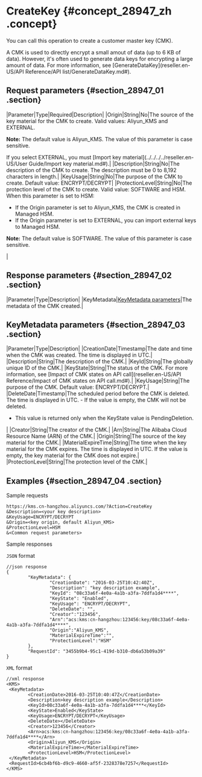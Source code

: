 # CreateKey {#concept_28947_zh .concept}

You can call this operation to create a customer master key \(CMK\).

A CMK is used to directly encrypt a small amout of data \(up to 6 KB of data\). However, it's often used to generate data keys for encrypting a large amount of data. For more information, see [GenerateDataKey](reseller.en-US/API Reference/API list/GenerateDataKey.md#).

## Request parameters {#section_28947_01 .section}

|Parameter|Type|Required|Description|
|Origin|String|No|The source of the key material for the CMK to create. Valid values: Aliyun\_KMS and EXTERNAL.

 **Note:** The default value is Aliyun\_KMS. The value of this parameter is case sensitive.

 If you select EXTERNAL, you must [Import key material](../../../../reseller.en-US/User Guide/Import key material.md#).|
|Description|String|No|The description of the CMK to create. The description must be 0 to 8,192 characters in length.|
|KeyUsage|String|No|The purpose of the CMK to create. Default value: ENCRYPT/DECRYPT|
|ProtectionLevel|String|No|The protection level of the CMK to create. Valid value: SOFTWARE and HSM. When this parameter is set to HSM:

-   If the Origin parameter is set to Aliyun\_KMS, the CMK is created in Managed HSM.
-   If the Origin parameter is set to EXTERNAL, you can import external keys to Managed HSM.

 **Note:** The default value is SOFTWARE. The value of this parameter is case sensitive.

 |

## Response parameters {#section_28947_02 .section}

|Parameter|Type|Description|
|KeyMetadata|[KeyMetadata parameters](#section_28947_03)|The metadata of the CMK created.|

## KeyMetadata parameters {#section_28947_03 .section}

|Parameter|Type|Description|
|CreationDate|Timestamp|The date and time when the CMK was created. The time is displayed in UTC.|
|Description|String|The description of the CMK.|
|KeyId|String|The globally unique ID of the CMK.|
|KeyState|String|The status of the CMK. For more information, see [Impact of CMK states on API call](reseller.en-US/API Reference/Impact of CMK states on API call.md#).|
|KeyUsage|String|The purpose of the CMK. Default value: ENCRYPT/DECRYPT.|
|DeleteDate|Timestamp|The scheduled period before the CMK is deleted. The time is displayed in UTC. -   If the value is empty, the CMK will not be deleted.
-   This value is returned only when the KeyState value is PendingDeletion.

 |
|Creator|String|The creator of the CMK.|
|Arn|String|The Alibaba Cloud Resource Name \(ARN\) of the CMK.|
|Origin|String|The source of the key material for the CMK.|
|MaterialExpireTime|String|The time when the key material for the CMK expires. The time is displayed in UTC. If the value is empty, the key material for the CMK does not expire.|
|ProtectionLevel|String|The protection level of the CMK.|

## Examples {#section_28947_04 .section}

Sample requests

``` {#codeblock_y9t_tq4_gn9}
https://kms.cn-hangzhou.aliyuncs.com/?Action=CreateKey
&Description=<your key description>
&KeyUsage=ENCRYPT/DECRYPT
&Origin=<key origin, default Aliyun_KMS>
&ProtectionLevel=HSM
&<Common request parameters>
```

Sample responses

`JSON` format

``` {#codeblock_na5_8jg_hip}
//json response
{
        "KeyMetadata": {
                "CreationDate": "2016-03-25T10:42:40Z",
                "Description": "key description example",
                "KeyId": "08c33a6f-4e0a-4a1b-a3fa-7ddfa1d4****",
                "KeyState": "Enabled",
                "KeyUsage": "ENCRYPT/DECRYPT",
                "DeleteDate": "",
                "Creator":"123456",
                "Arn":"acs:kms:cn-hangzhou:123456:key/08c33a6f-4e0a-4a1b-a3fa-7ddfa1d4****",
                "Origin":"Aliyun_KMS",
                "MaterialExpireTime":"",
                "ProtectionLevel":"HSM"
        },
        "RequestId": "3455b9b4-95c1-419d-b310-db6a53b09a39"
}
```

`XML` format

``` {#codeblock_itt_8qv_qm7}
//xml response
<KMS>
 <KeyMetadata>
        <CreationDate>2016-03-25T10:40:47Z</CreationDate>
        <Description>key description example</Description>
        <KeyId>08c33a6f-4e0a-4a1b-a3fa-7ddfa1d4****</KeyId>
        <KeyState>Enabled</KeyState>
        <KeyUsage>ENCRYPT/DECRYPT</KeyUsage>
        <DeleteDate></DeleteDate>
        <Creator>123456</Creator>
        <Arn>acs:kms:cn-hangzhou:123456:key/08c33a6f-4e0a-4a1b-a3fa-7ddfa1d4****</Arn>
        <Origin>Aliyun_KMS</Origin>
        <MaterialExpireTime></MaterialExpireTime>
        <ProtectionLevel>HSM</ProtectionLevel>
 </KeyMetadata>
 <RequestId>6cb4bf6b-d9c9-4660-af5f-2328378e7257</RequestId>
</KMS>
```

